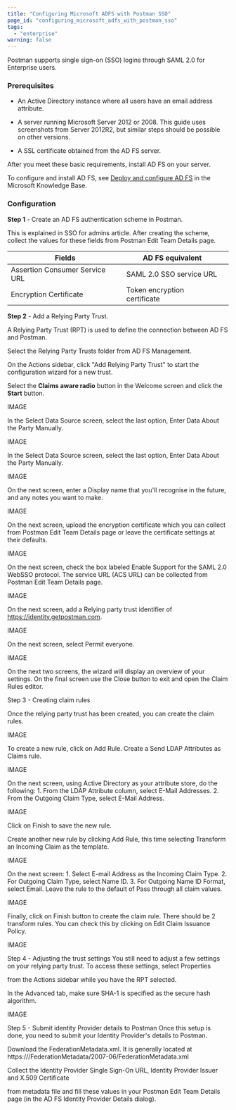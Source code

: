 ```yaml
---
title: "Configuring Microsoft ADFS with Postman SSO"
page_id: "configuring_microsoft_adfs_with_postman_sso"
tags: 
  - "enterprise"
warning: false
---
```



Postman supports single sign-on (SSO) logins through SAML 2.0 for Enterprise users.

### Prerequisites

* An Active Directory instance where all users have an email address attribute.

* A server running Microsoft Server 2012 or 2008. This guide uses screenshots from Server 2012R2,
but similar steps should be possible on other versions.

* A SSL certificate obtained from the AD FS server.

After you meet these basic requirements, install AD FS on your server. 

To configure and install AD FS, see [Deploy and configure AD FS](https://msdn.microsoft.com/en-us/library/gg188612.aspx) in the Microsoft Knowledge Base.

### Configuration

**Step 1** - Create an AD FS authentication scheme in Postman.

This is explained in SSO for admins article. After creating the scheme, collect the values for these fields from Postman Edit Team Details page.

| Fields  |   AD FS equivalent  |  |
| ---   |   ---     | ---   |
| Assertion Consumer Service URL   |  SAML 2.0 SSO service URL    | |
| Encryption Certificate   |   Token encryption certificate    | |

**Step 2** - Add a Relying Party Trust.

A Relying Party Trust (RPT) is used to define the connection between AD FS and Postman.

Select the Relying Party Trusts folder from AD FS Management.

On the Actions sidebar, click "Add Relying Party Trust" to start the configuration wizard for a new trust. 

Select the **Claims aware radio** button in the Welcome screen and click the **Start** button.

IMAGE



In the Select Data Source screen, select the last option, Enter Data About the Party Manually.

IMAGE

In the Select Data Source screen, select the last option, Enter Data About the Party Manually.

IMAGE

On the next screen, enter a Display name that you'll recognise in the future, and any notes you want to make.

IMAGE

On the next screen, upload the encryption certificate which you can collect from Postman Edit Team Details page or leave the certificate settings at their defaults.

IMAGE

On the next screen, check the box labeled Enable Support for the SAML 2.0 WebSSO protocol. 
The service URL (ACS URL) can be collected from Postman Edit Team Details page.

IMAGE


On the next screen, add a Relying party trust identifier of https://identity.getpostman.com.

IMAGE

On the next screen, select Permit everyone.

IMAGE

On the next two screens, the wizard will display an overview of your settings. 
On the final screen use the Close button to exit and open the Claim Rules editor.

Step 3 - Creating claim rules

Once the relying party trust has been created, you can create the claim rules.

IMAGE

To create a new rule, click on Add Rule. Create a Send LDAP Attributes as Claims rule.

IMAGE

On the next screen, using Active Directory as your attribute store, do the following: 
    1. From the LDAP Attribute column, select E-Mail Addresses.
    2. From the Outgoing Claim Type, select E-Mail Address.
    
IMAGE

Click on Finish to save the new rule.

Create another new rule by clicking Add Rule, this time selecting Transform an Incoming Claim as the template.

IMAGE

On the next screen:
    1. Select E-mail Address as the Incoming Claim Type.
    2. For Outgoing Claim Type, select Name ID. 
    3. For Outgoing Name ID Format, select Email. 
Leave the rule to the default of Pass through all claim values.

IMAGE

Finally, click on Finish button to create the claim rule.
There should be 2 transform rules. You can check this by clicking on Edit Claim Issuance Policy.

IMAGE

Step 4 - Adjusting the trust settings
You still need to adjust a few settings on your relying party trust. To access these settings, select Properties 

from the Actions sidebar while you have the RPT selected.

In the Advanced tab, make sure SHA-1 is specified as the secure hash algorithm.

IMAGE

Step 5 - Submit identity Provider details to Postman
Once this setup is done, you need to submit your Identity Provider's details to Postman.

Download the FederationMetadata.xml. It is generally located at https://<Federation Service name>/FederationMetadata/2007-06/FederationMetadata.xml

Collect the Identity Provider Single Sign-On URL, Identity Provider Issuer and X.509 Certificate 

from metadata file and fill these values in your Postman Edit Team Details page (in the AD FS Identity Provider Details dialog).



